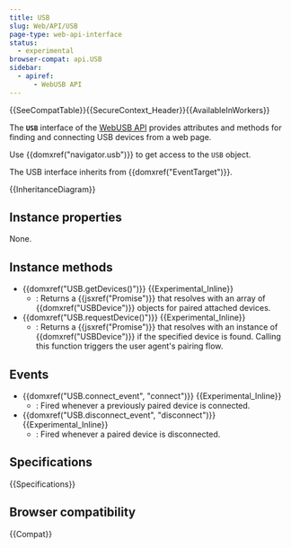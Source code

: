 ```yaml
---
title: USB
slug: Web/API/USB
page-type: web-api-interface
status:
  - experimental
browser-compat: api.USB
sidebar:
  - apiref:
      - WebUSB API
---
```


{{SeeCompatTable}}{{SecureContext_Header}}{{AvailableInWorkers}}

The **`USB`** interface of the [WebUSB API](/en-US/docs/Web/API/WebUSB_API) provides attributes and methods for finding and connecting USB devices from a web page.

Use {{domxref("navigator.usb")}} to get access to the `USB` object.

The USB interface inherits from {{domxref("EventTarget")}}.

{{InheritanceDiagram}}

## Instance properties

None.

## Instance methods

- {{domxref("USB.getDevices()")}} {{Experimental_Inline}}
  - : Returns a {{jsxref("Promise")}} that resolves with an array of {{domxref("USBDevice")}} objects for paired attached devices.
- {{domxref("USB.requestDevice()")}} {{Experimental_Inline}}
  - : Returns a {{jsxref("Promise")}} that resolves with an instance of {{domxref("USBDevice")}} if the specified device is found. Calling this function triggers the user agent's pairing flow.

## Events

- {{domxref("USB.connect_event", "connect")}} {{Experimental_Inline}}
  - : Fired whenever a previously paired device is connected.
- {{domxref("USB.disconnect_event", "disconnect")}} {{Experimental_Inline}}
  - : Fired whenever a paired device is disconnected.

## Specifications

{{Specifications}}

## Browser compatibility

{{Compat}}
